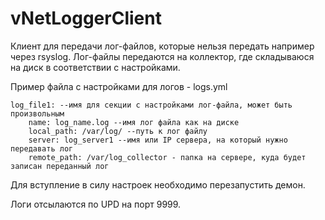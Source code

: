 vNetLoggerClient
================

Клиент для передачи лог-файлов, которые нельзя передать например через rsyslog.
Лог-файлы передаются на коллектор, где складываюся на диск в соответствии с настройками.

Пример файла с настройками для логов - logs.yml

    log_file1: --имя для секции с настройками лог-файла, может быть произвольным
        name: log_name.log --имя лог файла как на диске
        local_path: /var/log/ --путь к лог файлу
        server: log_server1 --имя или IP сервера, на который нужно передавать лог
        remote_path: /var/log_collector - папка на сервере, куда будет записан переданный лог

Для вступление в силу настроек необходимо перезапустить демон.

Логи отсылаются по UPD на порт 9999.

